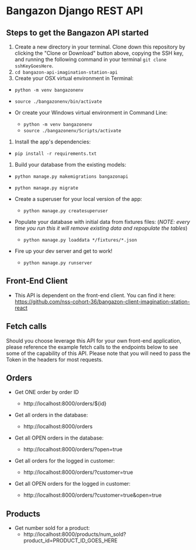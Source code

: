 # Bangazon Django REST API

## Steps to get the Bangazon API started

1. Create a new directory in your terminal. Clone down this repository by clicking the "Clone or Download" button above, copying the SSH key, and running the following command in your terminal `git clone sshKeyGoesHere`.
1. `cd bangazon-api-imagination-station-api`
1. Create your OSX virtual environment in Terminal:

  - `python -m venv bangazonenv`
  - `source ./bangazonenv/bin/activate`

- Or create your Windows virtual environment in Command Line:

  - `python -m venv bangazonenv`
  - `source ./bangazonenv/Scripts/activate`

1. Install the app's dependencies:

  - `pip install -r requirements.txt`

1. Build your database from the existing models:

  - `python manage.py makemigrations bangazonapi`
  - `python manage.py migrate`

- Create a superuser for your local version of the app:

  - `python manage.py createsuperuser`

- Populate your database with initial data from fixtures files: (_NOTE: every time you run this it will remove existing data and repopulate the tables_)

  - `python manage.py loaddata */fixtures/*.json`

- Fire up your dev server and get to work!

  - `python manage.py runserver`

## Front-End Client

- This API is dependent on the front-end client. You can find it here:
https://github.com/nss-cohort-36/bangazon-client-imagination-station-react

## Fetch calls

Should you choose leverage this API for your own front-end application, please reference the example fetch calls to the endpoints below to see some of the capability of this API. Please note that you will need to pass the Token in the headers for most requests.

## Orders

- Get ONE order by order ID
  - http://localhost:8000/orders/${id}

- Get all orders in the database:
  - http://localhost:8000/orders

- Get all OPEN orders in the database:
  - http://localhost:8000/orders/?open=true

- Get all orders for the logged in customer:
  - http://localhost:8000/orders/?customer=true

- Get all OPEN orders for the logged in customer:
  - http://localhost:8000/orders/?customer=true&open=true

## Products

- Get number sold for a product:
  - http://localhost:8000/products/num_sold?product_id=PRODUCT_ID_GOES_HERE